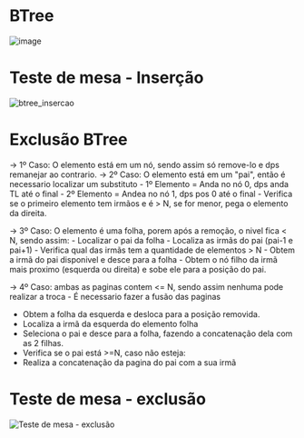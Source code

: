 # BTree

![image](https://github.com/barretowski/BTree/assets/69700545/b242c8bf-4524-46c1-b68b-816bd0b50e0c)

# Teste de mesa - Inserção
![btree_insercao](https://github.com/barretowski/BTree/assets/69700545/10f4e5d6-0e28-4b5d-a7be-cb9a7e94262b)

# Exclusão BTree
-> 1º Caso: O elemento está em um nó, sendo assim só remove-lo e dps remanejar ao contrario.
-> 2º Caso: O elemento está em um "pai", então é necessario localizar um substituto
	- 1º Elemento = Anda no nó 0, dps anda TL até o final
	- 2º Elemento = Andea no nó 1, dps pos 0 até o final
	- Verifica se o primeiro elemento tem irmãos e é > N, se for menor, pega o elemento da direita.
	
-> 3º Caso: O elemento é uma folha, porem após a remoção, o nivel fica < N, sendo assim:
	- Localizar o pai da folha
	- Localiza as irmãs do pai (pai-1 e pai+1)
	- Verifica qual das irmãs tem a quantidade de elementos > N
	- Obtem a irmã do pai disponivel e desce para a folha
	- Obtem o nó filho da irmã mais proximo (esquerda ou direita) e sobe ele para a posição do pai.

-> 4º Caso: ambas as paginas contem <= N, sendo assim nenhuma pode realizar a troca
	- É necessario fazer a fusão das paginas
  - Obtem a folha da esquerda e desloca para a posição removida.
  - Localiza a irmã da esquerda do elemento folha
  - Seleciona o pai e desce para a folha, fazendo a concatenação dela com as 2 filhas.
  - Verifica se o pai está >=N, caso não esteja: 
  - Realiza a concatenação da pagina do pai com a sua irmã

# Teste de mesa - exclusão
![Teste de mesa - exclusão](https://github.com/barretowski/BTree/assets/69700545/87dcc52b-35c7-4f9b-a9b8-9f5b54c43196)
